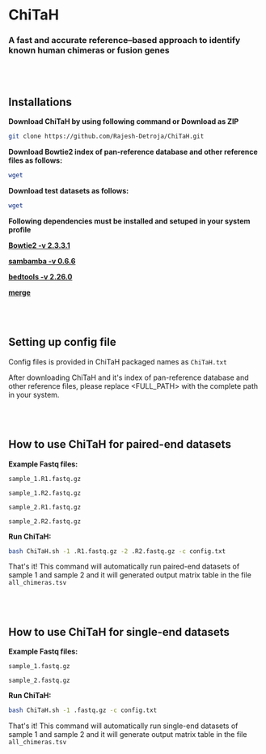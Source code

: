 # ChiTaH
### A fast and accurate reference–based approach to identify known human chimeras or fusion genes

<br></br>

## Installations

**Download ChiTaH by using following command or Download as ZIP**

```bash
git clone https://github.com/Rajesh-Detroja/ChiTaH.git
```

**Download Bowtie2 index of pan-reference database and other reference files as follows:**

```bash
wget 
```

**Download test datasets as follows:**

```bash
wget 
```

**Following dependencies must be installed and setuped in your system profile**

**[Bowtie2 -v 2.3.3.1](https://sourceforge.net/projects/bowtie-bio/files/bowtie2/2.3.3.1/)**

**[sambamba -v 0.6.6](https://github.com/biod/sambamba/releases/tag/v0.6.6)**

**[bedtools -v 2.26.0](https://github.com/arq5x/bedtools2/releases/tag/v2.26.0)**

**[merge]()**

<br></br>

## Setting up config file

Config files is provided in ChiTaH packaged names as `ChiTaH.txt`

After downloading ChiTaH and it's index of pan-reference database and other reference files, please replace <FULL_PATH> with the complete path in your system.

<br></br>

## How to use ChiTaH for paired-end datasets

**Example Fastq files:**

```text
sample_1.R1.fastq.gz

sample_1.R2.fastq.gz

sample_2.R1.fastq.gz

sample_2.R2.fastq.gz
```

**Run ChiTaH:**

```bash
bash ChiTaH.sh -1 .R1.fastq.gz -2 .R2.fastq.gz -c config.txt
```

That's it! This command will automatically run paired-end datasets of sample 1 and sample 2 and it will generated output matrix table in the file `all_chimeras.tsv`

<br></br>

## How to use ChiTaH for single-end datasets

**Example Fastq files:**

```text
sample_1.fastq.gz

sample_2.fastq.gz
```

**Run ChiTaH:**

```bash
bash ChiTaH.sh -1 .fastq.gz -c config.txt
```

That's it! This command will automatically run single-end datasets of sample 1 and sample 2 and it will generate output matrix table in the file `all_chimeras.tsv`
